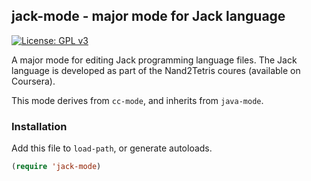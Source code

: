 ## jack-mode - major mode for Jack language

[![License: GPL v3](https://img.shields.io/badge/License-GPLv3-blue.svg)](https://www.gnu.org/licenses/gpl-3.0)

A major mode for editing Jack programming language files. The Jack language is
developed as part of the Nand2Tetris coures (available on Coursera).

This mode derives from `cc-mode`, and inherits from `java-mode`.

### Installation

Add this file to `load-path`, or generate autoloads.
```lisp
(require 'jack-mode)
```
